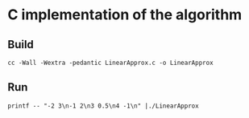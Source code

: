 # C implementation of the algorithm

## Build

```
cc -Wall -Wextra -pedantic LinearApprox.c -o LinearApprox
```

## Run

```
printf -- "-2 3\n-1 2\n3 0.5\n4 -1\n" |./LinearApprox
```
